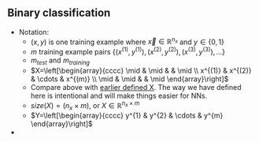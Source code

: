 ## Binary classification
- Notation:
	- $(x,y)$ is one training example where $\vec{x} \in \mathbb{R}^{n_x}$ and $y \in \{0,1\}$
	- $m$ training example pairs $\{(x^{(1)}, y^{(1)}), (x^{(2)}, y^{(2)}), (x^{(3)}, y^{(3)}), \ldots\}$
	- $m_{test}$ and $m_{training}$   
	- $X=\left[\begin{array}{cccc} \mid & \mid & & \mid \\ x^{(1)} & x^{(2)} & \cdots & x^{(m)} \\ \mid & \mid & & \mid \end{array}\right]$
	- Compare above with [earlier defined X](../ML_Old-Coursera-AndrewNg/ML_Week_2.md#^e3c6bc). The way we have defined here is intentional and will make things easier for NNs.
	- $size(X) = (n_{x}\times m)$, or $X \in \mathbb{R}^{n_{x}\times m}$  
	- $Y=\left[\begin{array}{cccc} y^{1} & y^{2} & \cdots & y^{m} \end{array}\right]$ 
- 